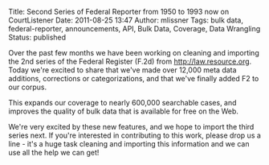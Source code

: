 Title:  Second Series of Federal Reporter from 1950 to 1993 now on CourtListener
Date: 2011-08-25 13:47
Author: mlissner
Tags: bulk data, federal-reporter, announcements, API, Bulk Data, Coverage, Data Wrangling
Status: published

Over the past few months we have been working on cleaning and importing
the 2nd series of the Federal Register (F.2d) from
http://law.resource.org. Today we're excited to share that we've made
over 12,000 meta data additions, corrections or categorizations, and
that we've finally added F2 to our corpus.

This expands our coverage to nearly 600,000 searchable cases, and
improves the quality of bulk data that is available for free on the Web.

We're very excited by these new features, and we hope to import the
third series next. If you're interested in contributing to this work,
please drop us a line - it's a huge task cleaning and importing this
information and we can use all the help we can get!

